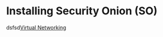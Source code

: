 # Installing Security Onion \(SO\)

dsfsd[Virtual Networking](../../building-the-lab/building-the-lab/virtual-networking.md#creating-a-span)

